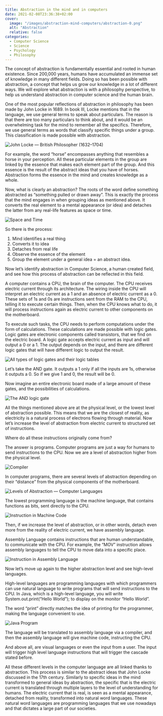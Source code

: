 ```yaml
---
title: Abstraction in the mind and in computers
date: 2021-02-08T23:36:38+02:00
cover:
  image: "/images/abstraction-mind-computers/abstraction-0.png"
  alt: "Abstraction"
  relative: false
categories:
  - Computer Science
  - Science
  - Psychology
  - Philosophy
---
```


The concept of abstraction is fundamentally essential and rooted in human existence. Since 200,000 years, humans have accumulated an immense set of knowledge in many different fields. Doing so has been possible with abstraction, a concept that helps us grow our knowledge in a lot of different ways. We will explore what abstraction is with a philosophy perspective, to help us understand abstraction in computer science and the human brain.

One of the most popular reflections of abstraction in philosophy has been made by John Locke in 1689. In book III, Locke mentions that in the language, we use general terms to speak about particulars. The reason is that there are too many particulars to think about, and it would be an overwhelming task for the mind to remember all the specifics. Therefore, we use general terms as words that classify specific things under a group. This classification is made possible with abstraction.

![John Locke — British Philosopher (1632–1704)](/images/abstraction-mind-computers/abstraction-1.png "John Locke — British Philosopher (1632–1704)")

For example, the word “horse” encompasses anything that resembles a horse in your perception. All these particular elements in the group are linked by the essence that makes each element part of the group. And this essence is the result of the abstract ideas that you have of horses. Abstraction forms the essence in the mind and creates knowledge as a whole.

Now, what is clearly an abstraction? The roots of the word define something abstracted as “something pulled or drawn away”. This is exactly the process that the mind engages in when grouping ideas as mentioned above. It converts the real element to a mental appearance (or idea) and detaches the latter from any real-life features as space or time.

![Space and Time](/images/abstraction-mind-computers/abstraction-2.png#center)

So there is the process:

1. Mind identifies a real thing
2. Converts it to idea
3. Detaches from real life
4. Observe the essence of the element
5. Group the element under a general idea = an abstract idea.

Now let’s identify abstraction in Computer Science, a human created field, and see how this process of abstraction can be reflected in this field.

A computer contains a CPU, the brain of the computer. The CPU receives electric current through its architecture. The wiring inside the CPU will interpret an electric current as a 1 and an absence of electric current as a 0. These sets of 1s and 0s are instructions sent from the RAM to the CPU, telling it to execute certain things. Then, when the CPU knows what to do, it will process instructions again as electric current to other components on the motherboard.

To execute such tasks, the CPU needs to perform computations under the form of calculations. These calculations are made possible with logic gates. Logic gates are electronic components called transistors, that we find on the electric board. A logic gate accepts electric current as input and will output a 0 or a 1. The output depends on the input, and there are different logic gates that will have different logic to output the result.

![All types of logic gates and their logic tables](/images/abstraction-mind-computers/abstraction-3.png#center, "All types of logic gates and their logic tables")

Let’s take the AND gate. It outputs a 1 only if all the inputs are 1s, otherwise it outputs a 0.
So if we give 1 and 0, the result will be 0.

Now imagine an entire electronic board made of a large amount of these gates, and the possibilities of calculations.

![The AND logic gate](/images/abstraction-mind-computers/abstraction-4.png#center, "The AND logic gate")

All the things mentioned above are at the physical level, or the lowest level of abstraction possible. This means that we are the closest of reality, as electricity is a natural process of electrons flowing through material. Now let’s increase the level of abstraction from electric current to structured set of instructions.

Where do all these instructions originally come from?

The answer is programs. Computer programs are just a way for humans to send instructions to the CPU. Now we are a level of abstraction higher from the physical level.

![Compiler](/images/abstraction-mind-computers/abstraction-5.png#center, "Compiler")

In computer programs, there are several levels of abstraction depending on their “distance” from the physical components of the motherboard.

![Levels of Abstraction — Computer Languages](/images/abstraction-mind-computers/abstraction-6.png#center, "Levels of Abstraction — Computer Languages")

The lowest programming language is the machine language, that contains functions as bits, sent directly to the CPU.

![Instruction in Machine Code](/images/abstraction-mind-computers/abstraction-7.png#center, "Instruction in Machine Code")

Then, if we increase the level of abstraction, or in other words, detach even more from the reality of electric current, we have assembly language.

Assembly Language contains instructions that are human understandable, to communicate with the CPU. For example, the “MOV” instruction allows assembly languages to tell the CPU to move data into a specific place.

![Instruction in Assembly Language](/images/abstraction-mind-computers/abstraction-8.png#center, "Instruction in Assembly Language")

Now let’s move up again to the higher abstraction level and see high-level languages.

High-level languages are programming languages with which programmers can use natural language to write programs that will send instructions to the CPU. In Java, which is a high-level language, you will write System.out.print(“Hello World”); to display on the monitor “Hello World”.

The word “print” directly matches the idea of printing for the programmer, making the language convenient to use.

![Java Program](/images/abstraction-mind-computers/abstraction-9.png#center, "Java Program")

The language will be translated to assembly language via a compiler, and then the assembly language will give machine code, instructing the CPU.

And above all, are visual languages or even the input from a user. The input will trigger high level language instructions that will trigger the cascade stated before.

All these different levels in the computer language are all linked thanks to abstraction. This process is similar to the abstract ideas that John Locke discussed in the 17th century. Similarly to specific ideas in the mind transformed to general ideas by abstraction, the specific that is the electric current is translated through multiple layers to the level of understanding for humans. The electric current that is real, is seen as a mental appearance, detached from reality, transformed into natural word languages. These natural word languages are programming languages that we use nowadays and that dictates a large part of our societies.
